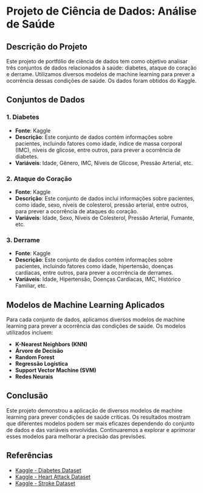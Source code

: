 # Projeto de Ciência de Dados: Análise de Saúde

## Descrição do Projeto

Este projeto de portfólio de ciência de dados tem como objetivo analisar três conjuntos de dados relacionados à saúde: diabetes, ataque do coração e derrame. Utilizamos diversos modelos de machine learning para prever a ocorrência dessas condições de saúde. Os dados foram obtidos do Kaggle.

## Conjuntos de Dados

### 1. Diabetes
- **Fonte**: Kaggle
- **Descrição**: Este conjunto de dados contém informações sobre pacientes, incluindo fatores como idade, índice de massa corporal (IMC), níveis de glicose, entre outros, para prever a ocorrência de diabetes.
- **Variáveis**: Idade, Gênero, IMC, Níveis de Glicose, Pressão Arterial, etc.

### 2. Ataque do Coração
- **Fonte**: Kaggle
- **Descrição**: Este conjunto de dados inclui informações sobre pacientes, como idade, sexo, níveis de colesterol, pressão arterial, entre outros, para prever a ocorrência de ataques do coração.
- **Variáveis**: Idade, Sexo, Níveis de Colesterol, Pressão Arterial, Fumante, etc.

### 3. Derrame
- **Fonte**: Kaggle
- **Descrição**: Este conjunto de dados contém informações sobre pacientes, incluindo fatores como idade, hipertensão, doenças cardíacas, entre outros, para prever a ocorrência de derrames.
- **Variáveis**: Idade, Hipertensão, Doenças Cardíacas, IMC, Histórico Familiar, etc.

## Modelos de Machine Learning Aplicados

Para cada conjunto de dados, aplicamos diversos modelos de machine learning para prever a ocorrência das condições de saúde. Os modelos utilizados incluem:

- **K-Nearest Neighbors (KNN)**
- **Árvore de Decisão**
- **Random Forest**
- **Regressão Logística**
- **Support Vector Machine (SVM)**
- **Redes Neurais**


## Conclusão

Este projeto demonstrou a aplicação de diversos modelos de machine learning para prever condições de saúde críticas. Os resultados mostram que diferentes modelos podem ser mais eficazes dependendo do conjunto de dados e das variáveis envolvidas. Continuaremos a explorar e aprimorar esses modelos para melhorar a precisão das previsões.

## Referências

- [Kaggle - Diabetes Dataset](https://www.kaggle.com/datasets)
- [Kaggle - Heart Attack Dataset](https://www.kaggle.com/datasets)
- [Kaggle - Stroke Dataset](https://www.kaggle.com/datasets)
